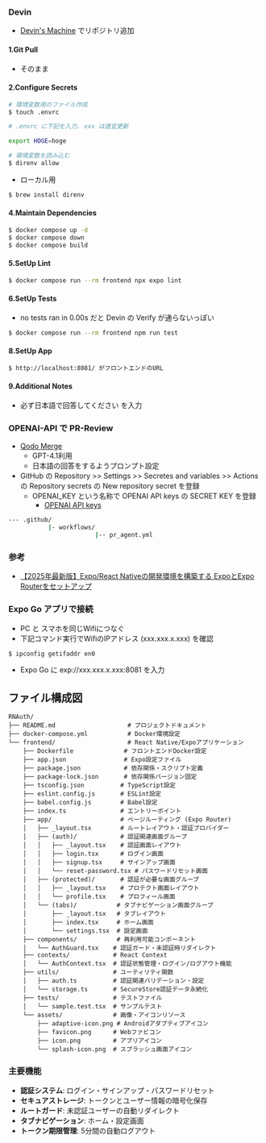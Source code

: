 ### Devin

- [Devin's Machine](https://app.devin.ai/workspace) でリポジトリ追加

#### 1.Git Pull
- そのまま

#### 2.Configure Secrets
```sh
# 環境変数用のファイル作成
$ touch .envrc

# .envrc に下記を入力. xxx は適宜更新

export HOGE=hoge

# 環境変数を読み込む
$ direnv allow
```

- ローカル用
```sh
$ brew install direnv
```
#### 4.Maintain Dependencies
```sh
$ docker compose up -d
$ docker compose down
$ docker compose build
```

#### 5.SetUp Lint
```sh
$ docker compose run --rm frontend npx expo lint
```

#### 6.SetUp Tests
- no tests ran in 0.00s だと Devin の Verify が通らないっぽい
```sh
$ docker compose run --rm frontend npm run test
```

#### 8.SetUp App
```sh
$ http://localhost:8081/ がフロントエンドのURL
```

#### 9.Additional Notes
- 必ず日本語で回答してください
を入力

### OPENAI-API で PR-Review
- [Qodo Merge](https://qodo-merge-docs.qodo.ai/installation/github/)
  - GPT-4.1利用
  - 日本語の回答をするようプロンプト設定
- GitHub の Repository >> Settings >> Secretes and variables >> Actions の Repository secrets の New repository secret を登録
  - OPENAI_KEY という名称で OPENAI API keys の SECRET KEY を登録
    - [OPENAI API keys](https://platform.openai.com/settings/organization/api-keys) 
```sh
--- .github/
           |- workflows/
                        |-- pr_agent.yml
```

### 参考

- [【2025年最新版】Expo/React Nativeの開発環境を構築する ExpoとExpo Routerをセットアップ](https://zenn.dev/arafipro/books/rn-2025-newest-expo-setup/viewer/02_expo-setup)

### Expo Go アプリで接続

- PC と スマホを同じWifiにつなぐ
- 下記コマンド実行でWifiのIPアドレス (xxx.xxx.x.xxx) を確認
```sh
$ ipconfig getifaddr en0
```
- Expo Go に exp://xxx.xxx.x.xxx:8081 を入力

## ファイル構成図

```
RNAuth/
├── README.md                    # プロジェクトドキュメント
├── docker-compose.yml           # Docker環境設定
└── frontend/                    # React Native/Expoアプリケーション
    ├── Dockerfile              # フロントエンドDocker設定
    ├── app.json                # Expo設定ファイル
    ├── package.json            # 依存関係・スクリプト定義
    ├── package-lock.json       # 依存関係バージョン固定
    ├── tsconfig.json          # TypeScript設定
    ├── eslint.config.js       # ESLint設定
    ├── babel.config.js        # Babel設定
    ├── index.ts               # エントリーポイント
    ├── app/                   # ページルーティング (Expo Router)
    │   ├── _layout.tsx        # ルートレイアウト・認証プロバイダー
    │   ├── (auth)/            # 認証関連画面グループ
    │   │   ├── _layout.tsx    # 認証画面レイアウト
    │   │   ├── login.tsx      # ログイン画面
    │   │   ├── signup.tsx     # サインアップ画面
    │   │   └── reset-password.tsx # パスワードリセット画面
    │   ├── (protected)/       # 認証が必要な画面グループ
    │   │   ├── _layout.tsx    # プロテクト画面レイアウト
    │   │   └── profile.tsx    # プロフィール画面
    │   └── (tabs)/           # タブナビゲーション画面グループ
    │       ├── _layout.tsx   # タブレイアウト
    │       ├── index.tsx     # ホーム画面
    │       └── settings.tsx  # 設定画面
    ├── components/           # 再利用可能コンポーネント
    │   └── AuthGuard.tsx    # 認証ガード・未認証時リダイレクト
    ├── contexts/            # React Context
    │   └── AuthContext.tsx  # 認証状態管理・ログイン/ログアウト機能
    ├── utils/               # ユーティリティ関数
    │   ├── auth.ts          # 認証関連バリデーション・設定
    │   └── storage.ts       # SecureStore認証データ永続化
    ├── tests/               # テストファイル
    │   └── sample.test.tsx  # サンプルテスト
    └── assets/              # 画像・アイコンリソース
        ├── adaptive-icon.png # Androidアダプティブアイコン
        ├── favicon.png      # Webファビコン
        ├── icon.png         # アプリアイコン
        └── splash-icon.png  # スプラッシュ画面アイコン
```

### 主要機能
- **認証システム**: ログイン・サインアップ・パスワードリセット
- **セキュアストレージ**: トークンとユーザー情報の暗号化保存
- **ルートガード**: 未認証ユーザーの自動リダイレクト
- **タブナビゲーション**: ホーム・設定画面
- **トークン期限管理**: 5分間の自動ログアウト
